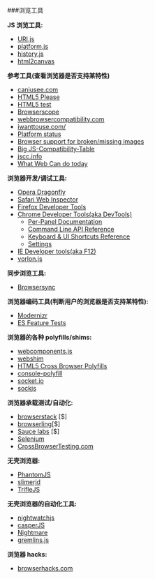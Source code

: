 ###浏览工具

**JS 浏览工具:**

* [URI.js](http://medialize.github.io/URI.js/)
* [platform.js](https://github.com/bestiejs/platform.js)
* [history.js](https://github.com/browserstate/history.js)
* [html2canvas](https://github.com/niklasvh/html2canvas)

**参考工具(查看浏览器是否支持某特性)**

* [caniusee.com](http://caniuse.com/)
* [HTML5 Please](http://html5please.com/)
* [HTML5 test](https://html5test.com/)
* [Browserscope](http://www.browserscope.org/)
* [webbrowsercompatibility.com](http://www.webbrowsercompatibility.com)
* [iwanttouse.com/](http://www.iwanttouse.com/)
* [Platform status](https://dev.modern.ie/platform/status/)
* [Browser support for broken/missing images](http://codepen.io/bartveneman/full/qzCte/)
* [Big JS-Compatibility-Table](http://compatibility.shwups-cms.ch/en/home)
* [jscc.info](http://jscc.info/)
* [What Web Can do today](https://whatwebcando.today/)

**浏览器开发/调试工具:**

* [Opera Dragonfly](http://www.opera.com/dragonfly/)
* [Safari Web Inspector](https://developer.apple.com/safari/tools/)
* [Firefox Developer Tools](https://developer.mozilla.org/en-US/docs/Tools)
* [Chrome Developer Tools(aka DevTools)](https://developers.google.com/web/tools/?hl=en)
  * [Per-Panel Documentation](https://developers.google.com/web/tools/chrome-devtools/#docs)
  * [Command Line API Reference](https://developers.google.com/web/tools/javascript/command-line/command-line-reference?hl=en)
  * [Keyboard & UI Shortcuts Reference](https://developers.google.com/web/tools/iterate/inspect-styles/shortcuts)
  * [Settings](https://developer.chrome.com/devtools/docs/settings)
* [IE Developer tools(aka F12)](https://dev.modern.ie/platform/documentation/f12-devtools-guide/)
* [vorlon.js](http://vorlonjs.com/)

**同步浏览工具:**

* [Browsersync](http://www.browsersync.io/)

**浏览器编码工具(判断用户的浏览器是否支持某特性):**

* [Modernizr](https://modernizr.com/)
* [ES Feature Tests](https://featuretests.io/)

**浏览器的各种 polyfills/shims:**

* [webcomponents.js](https://github.com/WebComponents/webcomponentsjs)
* [webshim](https://afarkas.github.io/webshim/demos/)
* [HTML5 Cross Browser Polyfills](https://github.com/Modernizr/Modernizr/wiki/HTML5-Cross-browser-Polyfills)
* [console-polyfill](https://github.com/paulmillr/console-polyfill)
* [socket.io](http://socket.io/)
* [sockjs](https://github.com/sockjs/sockjs-client)

**浏览器承载测试/自动化:**

* [browserstack](https://www.browserstack.com) [$]
* [browserling](https://www.browserling.com/)[$]
* [Sauce labs](https://saucelabs.com/) [$]
* [Selenium](http://www.seleniumhq.org/)
* [CrossBrowserTesting.com](http://crossbrowsertesting.com/)

**无壳浏览器:**

* [PhantomJS](http://phantomjs.org/)
* [slimerjd](http://slimerjs.org/)
* [TrifleJS](http://triflejs.org/)

**无壳浏览器的自动化工具:**

* [nightwatchjs](http://nightwatchjs.org/)
* [casperJS](http://casperjs.org/)
* [Nightmare](https://github.com/segmentio/nightmare)
* [gremlins.js](https://github.com/marmelab/gremlins.js)

**浏览器 hacks:**

* [browserhacks.com](http://browserhacks.com/)